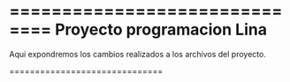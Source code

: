 
==============================
  Proyecto programacion Lina 
==============================

 Aqui expondremos los cambios
 realizados a los archivos
 del proyecto.

==============================
